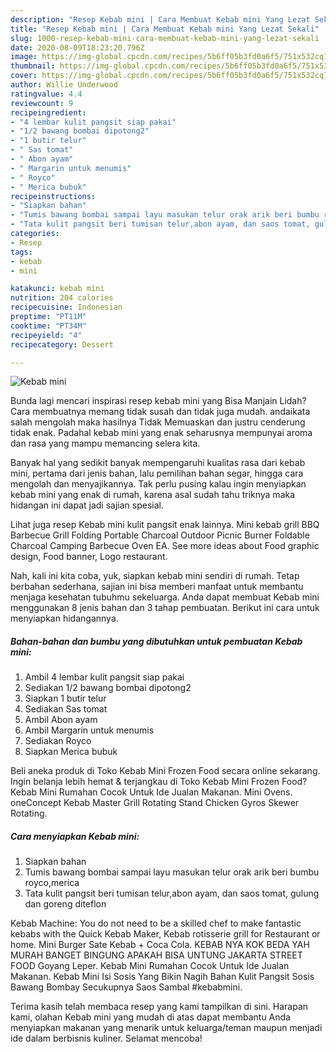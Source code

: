 ```yaml
---
description: "Resep Kebab mini | Cara Membuat Kebab mini Yang Lezat Sekali"
title: "Resep Kebab mini | Cara Membuat Kebab mini Yang Lezat Sekali"
slug: 1000-resep-kebab-mini-cara-membuat-kebab-mini-yang-lezat-sekali
date: 2020-08-09T18:23:20.796Z
image: https://img-global.cpcdn.com/recipes/5b6ff05b3fd0a6f5/751x532cq70/kebab-mini-foto-resep-utama.jpg
thumbnail: https://img-global.cpcdn.com/recipes/5b6ff05b3fd0a6f5/751x532cq70/kebab-mini-foto-resep-utama.jpg
cover: https://img-global.cpcdn.com/recipes/5b6ff05b3fd0a6f5/751x532cq70/kebab-mini-foto-resep-utama.jpg
author: Willie Underwood
ratingvalue: 4.4
reviewcount: 9
recipeingredient:
- "4 lembar kulit pangsit siap pakai"
- "1/2 bawang bombai dipotong2"
- "1 butir telur"
- " Sas tomat"
- " Abon ayam"
- " Margarin untuk menumis"
- " Royco"
- " Merica bubuk"
recipeinstructions:
- "Siapkan bahan"
- "Tumis bawang bombai sampai layu masukan telur orak arik beri bumbu royco,merica"
- "Tata kulit pangsit beri tumisan telur,abon ayam, dan saos tomat, gulung dan goreng diteflon"
categories:
- Resep
tags:
- kebab
- mini

katakunci: kebab mini 
nutrition: 204 calories
recipecuisine: Indonesian
preptime: "PT11M"
cooktime: "PT34M"
recipeyield: "4"
recipecategory: Dessert

---
```



![Kebab mini](https://img-global.cpcdn.com/recipes/5b6ff05b3fd0a6f5/751x532cq70/kebab-mini-foto-resep-utama.jpg)

Bunda lagi mencari inspirasi resep kebab mini yang Bisa Manjain Lidah? Cara membuatnya memang tidak susah dan tidak juga mudah. andaikata salah mengolah maka hasilnya Tidak Memuaskan dan justru cenderung tidak enak. Padahal kebab mini yang enak seharusnya mempunyai aroma dan rasa yang mampu memancing selera kita.

Banyak hal yang sedikit banyak mempengaruhi kualitas rasa dari kebab mini, pertama dari jenis bahan, lalu pemilihan bahan segar, hingga cara mengolah dan menyajikannya. Tak perlu pusing kalau ingin menyiapkan kebab mini yang enak di rumah, karena asal sudah tahu triknya maka hidangan ini dapat jadi sajian spesial.

Lihat juga resep Kebab mini kulit pangsit enak lainnya. Mini kebab grill BBQ Barbecue Grill Folding Portable Charcoal Outdoor Picnic Burner Foldable Charcoal Camping Barbecue Oven EA. See more ideas about Food graphic design, Food banner, Logo restaurant.


Nah, kali ini kita coba, yuk, siapkan kebab mini sendiri di rumah. Tetap berbahan sederhana, sajian ini bisa memberi manfaat untuk membantu menjaga kesehatan tubuhmu sekeluarga. Anda dapat membuat Kebab mini menggunakan 8 jenis bahan dan 3 tahap pembuatan. Berikut ini cara untuk menyiapkan hidangannya.

<!--inarticleads1-->

##### Bahan-bahan dan bumbu yang dibutuhkan untuk pembuatan Kebab mini:

1. Ambil 4 lembar kulit pangsit siap pakai
1. Sediakan 1/2 bawang bombai dipotong2
1. Siapkan 1 butir telur
1. Sediakan  Sas tomat
1. Ambil  Abon ayam
1. Ambil  Margarin untuk menumis
1. Sediakan  Royco
1. Siapkan  Merica bubuk


Beli aneka produk di Toko Kebab Mini Frozen Food secara online sekarang. Ingin belanja lebih hemat &amp; terjangkau di Toko Kebab Mini Frozen Food? Kebab Mini Rumahan Cocok Untuk Ide Jualan Makanan. Mini Ovens. oneConcept Kebab Master Grill Rotating Stand Chicken Gyros Skewer Rotating. 

<!--inarticleads2-->

##### Cara menyiapkan Kebab mini:

1. Siapkan bahan
1. Tumis bawang bombai sampai layu masukan telur orak arik beri bumbu royco,merica
1. Tata kulit pangsit beri tumisan telur,abon ayam, dan saos tomat, gulung dan goreng diteflon


Kebab Machine: You do not need to be a skilled chef to make fantastic kebabs with the Quick Kebab Maker, Kebab rotisserie grill for Restaurant or home. Mini Burger Sate Kebab + Coca Cola. KEBAB NYA KOK BEDA YAH MURAH BANGET BINGUNG APAKAH BISA UNTUNG JAKARTA STREET FOOD Goyang Leper. Kebab Mini Rumahan Cocok Untuk Ide Jualan Makanan. Kebab Mini Isi Sosis Yang Bikin Nagih Bahan Kulit Pangsit Sosis Bawang Bombay Secukupnya Saos Sambal #kebabmini. 

Terima kasih telah membaca resep yang kami tampilkan di sini. Harapan kami, olahan Kebab mini yang mudah di atas dapat membantu Anda menyiapkan makanan yang menarik untuk keluarga/teman maupun menjadi ide dalam berbisnis kuliner. Selamat mencoba!
